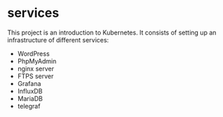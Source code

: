# services

This project is an introduction to Kubernetes. It consists of setting up an infrastructure of different services:
- WordPress
- PhpMyAdmin
- nginx server
- FTPS server
- Grafana
- InfluxDB
- MariaDB
- telegraf
